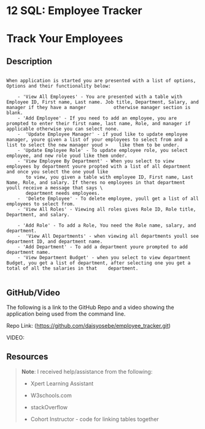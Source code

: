 # 12 SQL: Employee Tracker

# Track Your Employees
## Description

```

When application is started you are presented with a list of options,
Options and their functionality below: 

    - 'View All Employees' - You are presented with a table with Employee ID, First name, Last name. Job title, Department, Salary, and manager if they have a manger          otherwise manager section is blank. 
    - 'Add Employee' - If you need to add an employee, you are prompted to enter their first name, last name, Role, and manager if applicable otherwise you can select none. 
    -  'Update Employee Manager' - if youd like to update employee manager, youre given a list of your employees to select from and a list to select the new manager youd >    like them to be under. 
    - 'Update Employee Role' - To update employee role, you select employee, and new role youd like them under. 
    - 'View Employee By Department' - When you select to view employees by department youre propted with a list of all department and once you select the one youd like 
       to view, you given a table with employee ID, First name, Last Name, Role, and salary. If theres no employees in that department youll receive a message that says \
       department needs employees. 
    -  'Delete Employee' - To delete employee, youll get a list of all employees to select from. 
    - 'View All Roles' - Viewing all roles gives Role ID, Role title, Department, and salary. 
    
    - 'Add Role' - To add a Role, You need the Role name, salary, and department. 
    -  'View All Departments' - when viewing all departments youll see department ID, and department name. 
    - 'Add Department' - To add a department youre prompted to add department name. 
    - 'View Department Budget' - when you select to view department Budget, you get a list of department, after selecting one you get a total of all the salaries in that    department. 
        
```

## GitHub/Video

The following is a link to the GitHub Repo and a video showing the application being used from the command line.

Repo Link: (https://github.com/daisyosebe/employee_tracker.git)


VIDEO:


## Resources

> **Note**: I received help/assistance from the following: 
> 
> * Xpert Learning Assistant 
>
> * W3schools.com
>
> * stackOverflow  
>
> * Cohort Instructor - code for linking tables together



